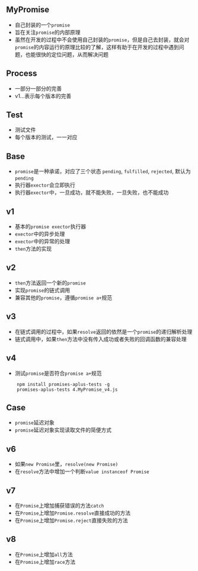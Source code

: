 ## MyPromise
- 自己封装的一个`promise`
- 旨在关注`promise`的内部原理
- 虽然在开发的过程中不会使用自己封装的`promise`，但是自己去封装，就会对`promise`的内容运行的原理比较的了解，这样有助于在开发的过程中遇到问题，也能很快的定位问题，从而解决问题

## Process
- 一部分一部分的完善
- v1...表示每个版本的完善

## Test
- 测试文件
- 每个版本的测试，一一对应

## Base
- `promise`是一种承诺，对应了三个状态 `pending`, `fulfilled`, `rejected`, 默认为`pending`
- 执行器`exector`会立即执行
- 执行器`exector`中，一旦成功，就不能失败，一旦失败，也不能成功

## v1
- 基本的`promise exector`执行器
- `exector`中的异步处理
- `exector`中的异常的处理
- `then`方法的实现

## v2
- `then`方法返回一个新的`promise`
- 实现`promise`的链式调用
- 兼容其他的`promise`，遵循`promise a+`规范

## v3
- 在链式调用的过程中，如果`resolve`返回的依然是一个`promise`的递归解析处理
- 链式调用中，如果`then`方法中没有传入成功或者失败的回调函数的兼容处理

## v4
- 测试`promise`是否符合`promise a+`规范
```
    npm install promises-aplus-tests -g
    promises-aplus-tests 4.MyPromise_v4.js
```

## Case
- `promise`延迟对象
- `promise`延迟对象实现读取文件的简便方式

## v6
- 如果`new Promise`里，`resolve(new Promise)`
- 在`resolve`方法中增加一个判断`value instanceof Promise`

## v7
- 在`Promise`上增加捕获错误的方法`catch`
- 在`Promise`上增加`Promise.resolve`直接成功的方法
- 在`Promise`上增加`Promise.reject`直接失败的方法

## v8 
- 在`Promise`上增加`all`方法
- 在`Promise`上增加`race`方法